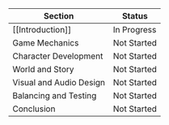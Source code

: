 
| Section                   | Status        |
|---------------------------|---------------|
| [[Introduction]]              | In Progress   |
| Game Mechanics            | Not Started   |
| Character Development     | Not Started   |
| World and Story           | Not Started   |
| Visual and Audio Design   | Not Started   |
| Balancing and Testing     | Not Started   |
| Conclusion                | Not Started   |
